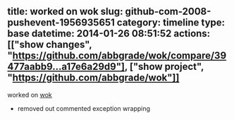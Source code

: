 title: worked on wok
slug: github-com-2008-pushevent-1956935651
category: timeline
type: base
datetime: 2014-01-26 08:51:52
actions: [["show changes", "https://github.com/abbgrade/wok/compare/39477aabb9...a17e6a29d9"], ["show project", "https://github.com/abbgrade/wok"]]
---
worked on [wok](https://github.com/abbgrade/wok)

 - removed out commented exception wrapping
